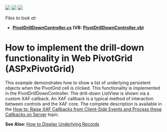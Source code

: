<!-- default badges list -->
![](https://img.shields.io/endpoint?url=https://codecentral.devexpress.com/api/v1/VersionRange/128591594/17.1.3%2B)
[![](https://img.shields.io/badge/Open_in_DevExpress_Support_Center-FF7200?style=flat-square&logo=DevExpress&logoColor=white)](https://supportcenter.devexpress.com/ticket/details/E4087)
[![](https://img.shields.io/badge/📖_How_to_use_DevExpress_Examples-e9f6fc?style=flat-square)](https://docs.devexpress.com/GeneralInformation/403183)
<!-- default badges end -->
<!-- default file list -->
*Files to look at*:

* **[PivotDrillDownController.cs](./CS/PivotGridDrillDown.Module.Web/Controllers/PivotDrillDownController.cs) (VB: [PivotDrillDownController.vb](./VB/PivotGridDrillDown.Module.Web/Controllers/PivotDrillDownController.vb))**
<!-- default file list end -->
# How to implement the drill-down functionality in Web PivotGrid (ASPxPivotGrid)


<p>This example demonstrates how to show a list of underlying persistent objects when the PivotGrid cell is clicked. This functionality is implemented in the PivotDrillDownController. The drill-down ListView is shown via a custom XAF callback. An XAF callback is a typical method of interaction between controls and the XAF core. The complete description is available in the <a href="https://documentation.devexpress.com/eXpressAppFramework/119706/Task-Based-Help/Miscellaneous-UI-Customizations/How-to-Raise-XAF-Callbacks-from-Client-Side-Events-and-Process-these-Callbacks-on-Server">How to: Raise XAF Callbacks from Client-Side Events and Process these Callbacks on Server</a> topic.</p>
<p><strong>See Also: </strong><a href="https://www.devexpress.com/Support/Center/p/E1873">How to Display Underlying Records</a><strong><br></strong></p>

<br/>



